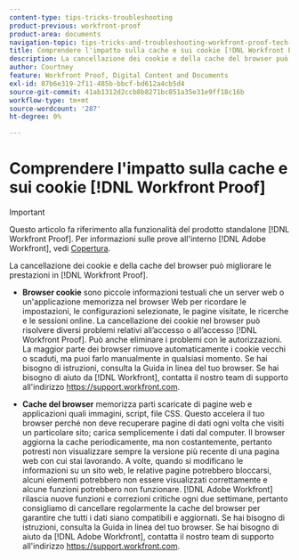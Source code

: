 ```yaml
---
content-type: tips-tricks-troubleshooting
product-previous: workfront-proof
product-area: documents
navigation-topic: tips-tricks-and-troubleshooting-workfront-proof-tech-corner
title: Comprendere l'impatto sulla cache e sui cookie [!DNL Workfront Proof]
description: La cancellazione dei cookie e della cache del browser può migliorare le prestazioni in [!DNL Workfront Proof].
author: Courtney
feature: Workfront Proof, Digital Content and Documents
exl-id: 87b6e319-2f11-485b-bbcf-bd612a4cb5d4
source-git-commit: 41ab1312d2ccb8b8271bc851a35e31e9ff18c16b
workflow-type: tm+mt
source-wordcount: '287'
ht-degree: 0%

---
```


# Comprendere l&#39;impatto sulla cache e sui cookie [!DNL Workfront Proof]

>[!IMPORTANT]
>
>Questo articolo fa riferimento alla funzionalità del prodotto standalone [!DNL Workfront Proof]. Per informazioni sulle prove all&#39;interno [!DNL Adobe Workfront], vedi [Copertura](../../../review-and-approve-work/proofing/proofing.md).

La cancellazione dei cookie e della cache del browser può migliorare le prestazioni in [!DNL Workfront Proof].

* **Browser cookie** sono piccole informazioni testuali che un server web o un&#39;applicazione memorizza nel browser Web per ricordare le impostazioni, le configurazioni selezionate, le pagine visitate, le ricerche e le sessioni online.
La cancellazione dei cookie nel browser può risolvere diversi problemi relativi all’accesso o all’accesso [!DNL Workfront Proof]. Può anche eliminare i problemi con le autorizzazioni. La maggior parte dei browser rimuove automaticamente i cookie vecchi o scaduti, ma puoi farlo manualmente in qualsiasi momento. Se hai bisogno di istruzioni, consulta la Guida in linea del tuo browser. Se hai bisogno di aiuto da [!DNL Workfront], contatta il nostro team di supporto all&#39;indirizzo https://support.workfront.com.

* **Cache del browser** memorizza parti scaricate di pagine web e applicazioni quali immagini, script, file CSS. Questo accelera il tuo browser perché non deve recuperare pagine di dati ogni volta che visiti un particolare sito; carica semplicemente i dati dal computer.
Il browser aggiorna la cache periodicamente, ma non costantemente, pertanto potresti non visualizzare sempre la versione più recente di una pagina web con cui stai lavorando. A volte, quando si modificano le informazioni su un sito web, le relative pagine potrebbero bloccarsi, alcuni elementi potrebbero non essere visualizzati correttamente e alcune funzioni potrebbero non funzionare.
   [!DNL Adobe Workfront] rilascia nuove funzioni e correzioni critiche ogni due settimane, pertanto consigliamo di cancellare regolarmente la cache del browser per garantire che tutti i dati siano compatibili e aggiornati. Se hai bisogno di istruzioni, consulta la Guida in linea del tuo browser. Se hai bisogno di aiuto da [!DNL Adobe Workfront], contatta il nostro team di supporto all&#39;indirizzo https://support.workfront.com.
